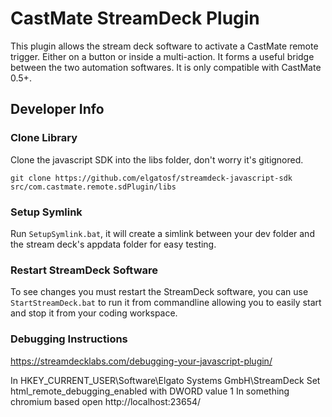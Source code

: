 
# CastMate StreamDeck Plugin

This plugin allows the stream deck software to activate a CastMate remote trigger. Either on a button or inside a multi-action. It forms a useful bridge between the two automation softwares. It is only compatible with CastMate 0.5+.

## Developer Info

### Clone Library

Clone the javascript SDK into the libs folder, don't worry it's gitignored.

```git clone https://github.com/elgatosf/streamdeck-javascript-sdk src/com.castmate.remote.sdPlugin/libs```

### Setup Symlink

Run `SetupSymlink.bat`, it will create a simlink between your dev folder and the stream deck's appdata folder for easy testing.

### Restart StreamDeck Software

To see changes you must restart the StreamDeck software, you can use `StartStreamDeck.bat` to run it from commandline allowing you to easily start and stop it from your coding workspace.

### Debugging Instructions

https://streamdecklabs.com/debugging-your-javascript-plugin/

In HKEY_CURRENT_USER\Software\Elgato Systems GmbH\StreamDeck
Set html_remote_debugging_enabled with DWORD value 1
In something chromium based open http://localhost:23654/ 